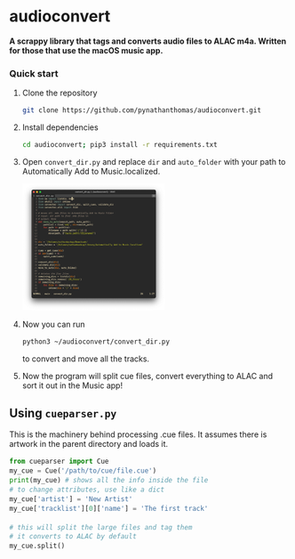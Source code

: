 # audioconvert

**A scrappy library that tags and converts audio files to ALAC m4a. Written for those that use the macOS music app.**

### Quick start

1. Clone the repository

   ```bash
   git clone https://github.com/pynathanthomas/audioconvert.git
   ```

2. Install dependencies

   ```bash
   cd audioconvert; pip3 install -r requirements.txt
   ```

3. Open `convert_dir.py` and replace `dir` and `auto_folder` with your path to Automatically Add to Music.localized.

   <img src="demo/demo1.png" style="zoom:25%;" />

4. Now you can run

   ```bash
   python3 ~/audioconvert/convert_dir.py
   ```

   to convert and move all the tracks.

5. Now the program will split cue files, convert everything to ALAC and sort it out in the Music app!



## Using `cueparser.py`

This is the machinery behind processing .cue files. It assumes there is artwork in the parent directory and loads it.

```python
from cueparser import Cue
my_cue = Cue('/path/to/cue/file.cue')
print(my_cue) # shows all the info inside the file
# to change attributes, use like a dict
my_cue['artist'] = 'New Artist'
my_cue['tracklist'][0]['name'] = 'The first track'

# this will split the large files and tag them
# it converts to ALAC by default
my_cue.split()
```

